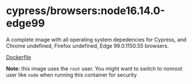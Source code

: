 <!--
WARNING: this file was autogenerated by generate-browser-image.js using

    yarn add:browser -- 16.14.0 --edge=99.0.1150.55
-->

# cypress/browsers:node16.14.0-edge99

A complete image with all operating system depedencies for Cypress, and Chrome undefined, Firefox undefined, Edge 99.0.1150.55 browsers.

[Dockerfile](Dockerfile)

**Note:** this image uses the `root` user. You might want to switch to nonroot user like `node` when running this container for security
